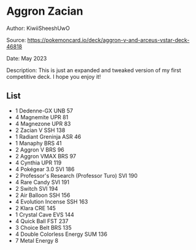 # Aggron Zacian

Author: KiwiiSheeshUwO

Source: <https://pokemoncard.io/deck/aggron-v-and-arceus-vstar-deck-46818>

Date: May 2023

Description: This is just an expanded and tweaked version of my first competitive deck. I hope you enjoy it!

## List

* 1 Dedenne-GX UNB 57
* 4 Magnemite UPR 81
* 4 Magnezone UPR 83
* 2 Zacian V SSH 138
* 1 Radiant Greninja ASR 46
* 1 Manaphy BRS 41
* 2 Aggron V BRS 96
* 2 Aggron VMAX BRS 97
* 4 Cynthia UPR 119
* 4 Pokégear 3.0 SVI 186
* 2 Professor's Research (Professor Turo) SVI 190
* 4 Rare Candy SVI 191
* 2 Switch SVI 194
* 2 Air Balloon SSH 156
* 4 Evolution Incense SSH 163
* 2 Klara CRE 145
* 1 Crystal Cave EVS 144
* 4 Quick Ball FST 237
* 3 Choice Belt BRS 135
* 4 Double Colorless Energy SUM 136
* 7 Metal Energy 8
